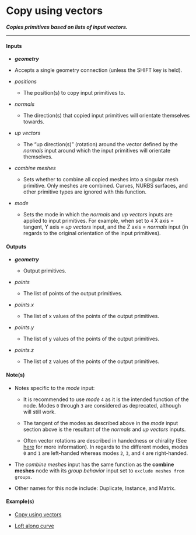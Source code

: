 # Copy using vectors

**_Copies primitives based on lists of input vectors._**

---


#### Inputs

* **_geometry_**

 * Accepts a single geometry connection (unless the SHIFT key is held).

* _positions_

  * The position(s) to copy input primitives to.

* _normals_

  * The direction(s) that copied input primitives will orientate themselves towards.

* _up vectors_

  * The “up direction(s)” (rotation) around the vector defined by the _normals_ input around which the input primitives will orientate themselves.

* _combine meshes_

  * Sets whether to combine all copied meshes into a singular mesh primitive. Only meshes are combined. Curves, NURBS surfaces, and other primitive types are ignored with this function.

* _mode_

  * Sets the mode in which the _normals_ and _up vectors_ inputs are applied to input primitives. For example, when set to `4` X axis = tangent, Y axis = _up vectors_ input, and the Z axis = _normals_ input (in regards to the original orientation of the input primitives).


#### Outputs

* **_geometry_**

  * Output primitives.

* _points_

  * The list of points of the output primitives.

* _points.x_

  * The list of x values of the points of the output primitives.

* _points.y_

  * The list of y values of the points of the output primitives.

* _points.z_

  * The list of z values of the points of the output primitives.


#### Note(s)


* Notes specific to the _mode_ input:

    * It is recommended to use _mode_ `4` as it is the intended function of the node. Modes `0` through `3` are considered as deprecated, although will still work.

    * The tangent of the modes as described above in the _mode_ input section above is the resultant of the _normals_ and _up vectors_ inputs.

    * Often vector rotations are described in handedness or chirality (See <a href="https://en.wikipedia.org/wiki/Right-hand_rule" target="_blank">here</a> for more information). In regards to the different modes, modes `0` and `1` are left-handed whereas modes `2`, `3`, and `4` are right-handed.

* The _combine meshes_ input has the same function as the **combine meshes** node with its _group behavior_ input set to `exclude meshes from groups`.

* Other names for this node include: Duplicate, Instance, and Matrix.


#### Example(s)


* <a href="https://creator.trimble.com/?viewLayout=verticalSplit&assetURI=whp:925537ea-6e85-4883-b8ca-ddca2eabd1c8&version=latest" target="_blank">Copy using vectors</a>

* <a href="https://creator.trimble.com/graph?assetURI=whp:b9cbcf7c-7a42-4f0f-b5b3-69a9243d869a&version=latest" target="_blank">Loft along curve</a>

